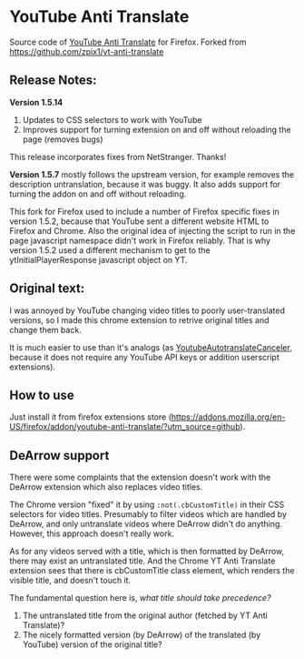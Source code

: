 # YouTube Anti Translate
Source code of [YouTube Anti Translate](https://addons.mozilla.org/en-US/firefox/addon/youtube-anti-translate/?utm_source=github) for Firefox. Forked from https://github.com/zpix1/yt-anti-translate

## Release Notes:
**Version 1.5.14**

1. Updates to CSS selectors to work with YouTube
2. Improves support for turning extension on and off without reloading the page (removes bugs)

This release incorporates fixes from NetStranger. Thanks!

**Version 1.5.7** mostly follows the upstream version, for example removes the description untranslation, because it was buggy.
It also adds support for turning the addon on and off without reloading.

This fork for Firefox used to include a number of Firefox specific fixes in version 1.5.2, because that YouTube sent a different website HTML to Firefox and Chrome. Also the original idea of injecting the script to run in the page javascript namespace didn't work in Firefox reliably. That is why version 1.5.2 used a different mechanism to get to the ytInitialPlayerResponse javascript object on YT. 

## Original text:

I was annoyed by YouTube changing video titles to poorly user-translated versions, so I made this chrome extension to retrive original titles and change them back.

It is much easier to use than it's analogs (as [YoutubeAutotranslateCanceler](https://github.com/pcouy/YoutubeAutotranslateCanceler), because it does not require any YouTube API keys or addition userscript extensions).

## How to use
Just install it from firefox extensions store (https://addons.mozilla.org/en-US/firefox/addon/youtube-anti-translate/?utm_source=github).

## DeArrow support
There were some complaints that the extension doesn't work with the DeArrow extension which also replaces video titles. 

The Chrome version "fixed" it by using `:not(.cbCustomTitle)` in their CSS selectors for video titles. Presumably to filter videos which are handled by DeArrow, and only untranslate videos where DeArrow didn't do anything. However, this approach doesn't really work.

As for any videos served with a title, which is then formatted by DeArrow, there may exist an untranslated title. And the Chrome YT Anti Translate extension sees that there is cbCustomTitle class element, which renders the visible title, and doesn't touch it.  

The fundamental question here is, *what title should take precedence?* 
1. The untranslated title from the original author (fetched by YT Anti Translate)?
2. The nicely formatted version (by DeArrow) of the translated (by YouTube) version of the original title?
